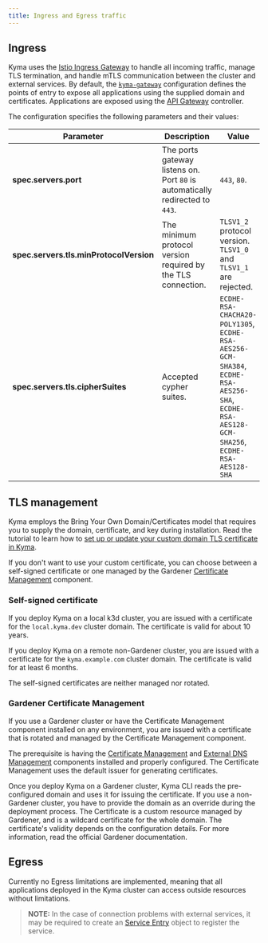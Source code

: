 ```yaml
---
title: Ingress and Egress traffic
---
```


## Ingress

Kyma uses the [Istio Ingress Gateway](https://istio.io/latest/docs/reference/config/networking/gateway/) to handle all incoming traffic, manage TLS termination, and handle mTLS communication between the cluster and external services. By default, the [`kyma-gateway`](https://github.com/kyma-project/kyma/blob/main/resources/certificates/templates/gateway.yaml) configuration defines the points of entry to expose all applications using the supplied domain and certificates.
Applications are exposed using the [API Gateway](../../01-overview/api-exposure/apix-01-api-gateway.md) controller.

The configuration specifies the following parameters and their values:

| Parameter | Description | Value|
|-----| ---| -----|
| **spec.servers.port** | The ports gateway listens on.  Port `80` is automatically redirected to `443`.| `443`, `80`.|
| **spec.servers.tls.minProtocolVersion** | The minimum protocol version required by the TLS connection. | `TLSV1_2` protocol version. `TLSV1_0` and `TLSV1_1` are rejected. |
| **spec.servers.tls.cipherSuites** | Accepted cypher suites. | `ECDHE-RSA-CHACHA20-POLY1305`, `ECDHE-RSA-AES256-GCM-SHA384`, `ECDHE-RSA-AES256-SHA`, `ECDHE-RSA-AES128-GCM-SHA256`, `ECDHE-RSA-AES128-SHA`|

## TLS management

Kyma employs the Bring Your Own Domain/Certificates model that requires you to supply the domain, certificate, and key during installation. Read the tutorial to learn how to [set up or update your custom domain TLS certificate in Kyma](../../03-tutorials/00-security/sec-01-tls-certificates-security.md).

If you don't want to use your custom certificate, you can choose between a self-signed certificate or one managed by the Gardener [Certificate Management](https://github.com/gardener/cert-management) component.

### Self-signed certificate

If you deploy Kyma on a local k3d cluster, you are issued with a certificate for the `local.kyma.dev` cluster domain. The certificate is valid for about 10 years.

If you deploy Kyma on a remote non-Gardener cluster, you are issued with a certificate for the `kyma.example.com` cluster domain. The certificate is valid for at least 6 months.

The self-signed certificates are neither managed nor rotated.

### Gardener Certificate Management

If you use a Gardener cluster or have the Certificate Management component installed on any environment, you are issued with a certificate that is rotated and managed by the Certificate Management component.

The prerequisite is having the [Certificate Management](https://github.com/gardener/cert-management) and [External DNS Management](https://github.com/gardener/external-dns-management) components installed and properly configured. The Certificate Management uses the default issuer for generating certificates.

Once you deploy Kyma on a Gardener cluster, Kyma CLI reads the pre-configured domain and uses it for issuing the certificate. If you use a non-Gardener cluster, you have to provide the domain as an override during the deployment process. The Certificate is a custom resource managed by Gardener, and is a wildcard certificate for the whole domain. The certificate's validity depends on the configuration details. For more information, read the official Gardener documentation.

## Egress

Currently no Egress limitations are implemented, meaning that all applications deployed in the Kyma cluster can access outside resources without limitations.

>**NOTE:** In the case of connection problems with external services, it may be required to create an [Service Entry](https://istio.io/latest/docs/reference/config/networking/service-entry/) object to register the service.

